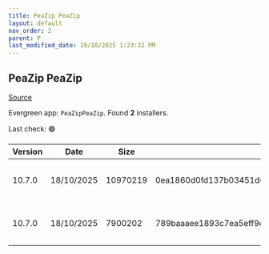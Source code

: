 ```yaml
---
title: PeaZip PeaZip
layout: default
nav_order: 2
parent: P
last_modified_date: 19/10/2025 1:23:32 PM
---
```


## PeaZip PeaZip

[Source](https://peazip.github.io/)

Evergreen app: `PeaZipPeaZip`. Found **2** installers.

Last check: 🟢

| Version | Date       | Size     | Sha256                                                           | Architecture | InstallerType | Type | URI                                                                                                                                                                        |
| ------- | ---------- | -------- | ---------------------------------------------------------------- | ------------ | ------------- | ---- | -------------------------------------------------------------------------------------------------------------------------------------------------------------------------- |
| 10.7.0  | 18/10/2025 | 10970219 | 0ea1860d0fd137b03451d60e2dbd588963173532980043dc70bda429a13c6aaa | x64          | Default       | exe  | [https://github.com/peazip/PeaZip/releases/download/10.7.0/peazip-10.7.0.WIN64.exe](https://github.com/peazip/PeaZip/releases/download/10.7.0/peazip-10.7.0.WIN64.exe)     |
| 10.7.0  | 18/10/2025 | 7900202  | 789baaaee1893c7ea5eff9eac2c50415b90a5b3b219416ecb779bf9533fca301 | x86          | Default       | exe  | [https://github.com/peazip/PeaZip/releases/download/10.7.0/peazip-10.7.0.WINDOWS.exe](https://github.com/peazip/PeaZip/releases/download/10.7.0/peazip-10.7.0.WINDOWS.exe) |
